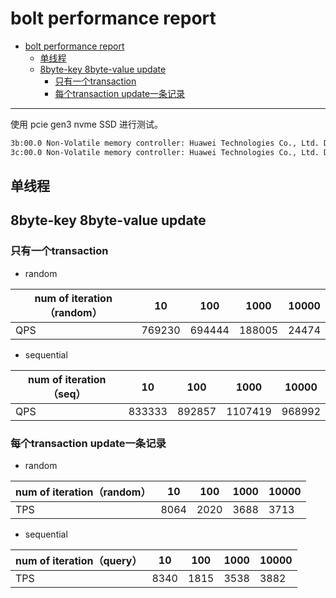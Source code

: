 # bolt performance report

- [bolt performance report](#bolt-performance-report)
  - [单线程](#单线程)
  - [8byte-key 8byte-value update](#8byte-key-8byte-value-update)
    - [只有一个transaction](#只有一个transaction)
    - [每个transaction update一条记录](#每个transaction-update一条记录)

---

使用 pcie gen3 nvme SSD 进行测试。

```txt
3b:00.0 Non-Volatile memory controller: Huawei Technologies Co., Ltd. Device 3714 (rev 20)
3c:00.0 Non-Volatile memory controller: Huawei Technologies Co., Ltd. Device 3714 (rev 20)
```

## 单线程

## 8byte-key 8byte-value update

### 只有一个transaction

- random

| num of iteration（random） | 10     | 100    | 1000   | 10000 |
|--------------------------|--------|--------|--------|-------|
| QPS                      | 769230 | 694444 | 188005 | 24474 |

- sequential

| num of iteration（seq） | 10     | 100    | 1000    | 10000  |
|-----------------------|--------|--------|---------|--------|
| QPS                   | 833333 | 892857 | 1107419 | 968992 |


### 每个transaction update一条记录

- random

| num of iteration（random） | 10   | 100  | 1000 | 10000 |
|--------------------------|------|------|------|-------|
| TPS                      | 8064 | 2020 | 3688 | 3713  |

- sequential

| num of iteration（query） | 10   | 100  | 1000 | 10000 |
|-------------------------|------|------|------|-------|
| TPS                     | 8340 | 1815 | 3538 | 3882  |
